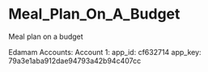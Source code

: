 # Meal_Plan_On_A_Budget
Meal plan on a budget 

Edamam Accounts:
  Account 1:
    app_id: cf632714
    app_key: 79a3e1aba912dae94793a42b94c407cc
